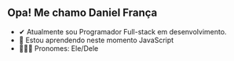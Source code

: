 ## Opa! Me chamo Daniel França


- ✔ Atualmente sou Programador Full-stack em desenvolvimento.
- 🌱 Estou aprendendo neste momento JavaScript
- 🙎🏾‍♂️ Pronomes: Ele/Dele
